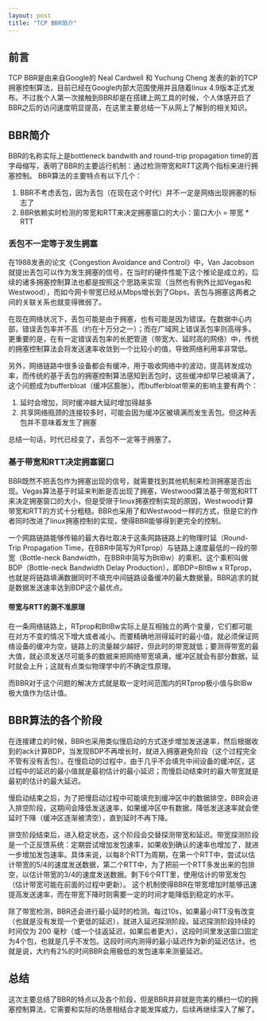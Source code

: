 ```yaml
---
layout: post
title: "TCP BBR简介"
---
```


## 前言

TCP BBR是由来自Google的 Neal Cardwell 和 Yuchung Cheng 发表的新的TCP拥塞控制算法，目前已经在Google内部大范围使用并且随着linux 4.9版本正式发布。不过我个人第一次接触到BBR却是在搭建上网工具的时候，个人体感开启了BBR之后的访问速度明显提高，在这里主要总结一下从网上了解到的相关知识。

## BBR简介

BBR的名称实际上是bottleneck bandwith and round-trip propagation time的首字母缩写，表明了BBR的主要运行机制：通过检测带宽和RTT这两个指标来进行拥塞控制。 BBR算法的主要特点有以下几个：

1. BBR不考虑丢包，因为丢包（在现在这个时代）并不一定是网络出现拥塞的标志了
2. BBR依赖实时检测的带宽和RTT来决定拥塞窗口的大小：窗口大小 = 带宽 * RTT

### 丢包不一定等于发生拥塞

在1988发表的论文《Congestion Avoidance and Control》中，Van Jacobson就提出丢包可以作为发生拥塞的信号，在当时的硬件性能下这个推论是成立的，后续的诸多拥塞控制算法也都是按照这个思路来实现（当然也有例外比如Vegas和Westwood），而如今网卡带宽已经从Mbps增长到了Gbps，丢包与拥塞这两者之间的关联关系也就变得微弱了。

在现在网络状况下，丢包可能是由于拥塞，也有可能是因为错误。在数据中心内部，错误丢包率并不高（约在十万分之一）；而在广域网上错误丢包率则高得多。更重要的是，在有一定错误丢包率的长肥管道（带宽大、延时高的网络）中，传统的拥塞控制算法会将发送速率收敛到一个比较小的值，导致网络利用率非常低。

另外，网络链路中很多设备都会有缓冲，用于吸收网络中的波动，提高转发成功率，而传统的基于丢包的拥塞控制算法感知到丢包时，这些缓冲却早已被填满了，这个问题成为bufferbloat（缓冲区膨胀）。而bufferbloat带来的影响主要有两个：

1. 延时会增加，同时缓冲越大延时增加得越多
2. 共享网络瓶颈的连接较多时，可能会因为缓冲区被填满而发生丢包。但这种丢包并不意味着发生了拥塞

总结一句话，时代已经变了，丢包不一定等于拥塞了。

### 基于带宽和RTT决定拥塞窗口

BBR既然不把丢包作为拥塞出现的信号，就需要找到其他机制来检测拥塞是否出现。Vegas算法基于时延来判断是否出现了拥塞，Westwood算法基于带宽和RTT来决定拥塞窗口的大小，但是受限于linux拥塞控制实现的原因，Westwood计算带宽和RTT的方式十分粗糙。BBR也采用了和Westwood一样的方式，但是它的作者同时改进了linux拥塞控制的实现，使得BBR能够得到更完全的控制。

一个网路链路能够传输的最大吞吐取决于这条网路链路上的物理时延（Round-Trip Propagation Time，在BBR中简写为RTprop）与链路上速度最低的一段的带宽（Bottle-neck Bandwidth，在BBR中简写为BtlBw）的乘积。这个乘积叫做BDP（Bottle-neck Bandwidth Delay Production），即BDP=BltBw x RTprop，也就是将链路填满数据同时不填充中间链路设备缓冲的最大数据量。BBR追求的就是数据发送速率达到BDP这个最优点。

#### 带宽与RTT的测不准原理

在一条网络链路上，RTprop和BtlBw实际上是互相独立的两个变量，它们都可能在对方不变的情况下增大或者减小。而要精确地测得延时的最小值，就必须保证网络设备的缓冲为空，链路上的流量越少越好，但此时的带宽就低；要测得带宽的最大值，就必须发送尽可能多的数据来把网络带宽填满，缓冲区就会有部分数据，延时就会上升；这就有点类似物理学中的不确定性原理。

而BBR对于这个问题的解决方式就是取一定时间范围内的RTprop极小值与BtlBw极大值作为估计值。

## BBR算法的各个阶段

在连接建立的时候，BBR也采用类似慢启动的方式逐步增加发送速率，然后根据收到的ack计算BDP，当发现BDP不再增长时，就进入拥塞避免阶段（这个过程完全不管有没有丢包）。在慢启动的过程中，由于几乎不会填充中间设备的缓冲区，这过程中的延迟的最小值就是最初估计的最小延迟；而慢启动结束时的最大带宽就是最初的估计的最大延迟。

慢启动结束之后，为了把慢启动过程中可能填充到缓冲区中的数据排空，BBR会进入排空阶段，这期间会降低发送速率，如果缓冲区中有数据，降低发送速率就会使延时下降（缓冲区逐渐被清空），直到延时不再下降。

排空阶段结束后，进入稳定状态，这个阶段会交替探测带宽和延迟。带宽探测阶段是一个正反馈系统：定期尝试增加发包速率，如果收到确认的速率也增加了，就进一步增加发包速率。具体来说，以每8个RTT为周期，在第一个RTT中，尝试以估计带宽的5/4的速度发送数据，第二个RTT中，为了把前一个RTT多发出来的包排空，以估计带宽的3/4的速度发送数据。剩下6个RTT里，使用估计的带宽发包（估计带宽可能在前面的过程中更新）。 这个机制使得BBR在带宽增加时能够迅速提高发送速率，而在带宽下降时则需要一定的时间才能降低到稳定的水平。

除了带宽检测，BBR还会进行最小延时的检测。每过10s，如果最小RTT没有改变（也就是没有发现一个更低的延迟），就进入延迟探测阶段。延迟探测阶段持续的时间仅为 200 毫秒（或一个往返延迟，如果后者更大），这段时间里发送窗口固定为4个包，也就是几乎不发包。这段时间内测得的最小延迟作为新的延迟估计。也就是说，大约有2%的时间BBR会用极低的发包速率来测量延迟。

## 总结

这次主要总结了BBR的特点以及各个阶段，但是BBR并非就是完美的横扫一切的拥塞控制算法，它需要和实际的场景相结合才能发挥威力，后续再继续深入了解了。
